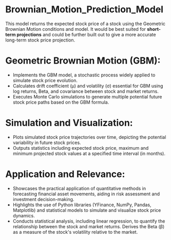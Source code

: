# Brownian_Motion_Prediction_Model

This model returns the expected stock price of a stock using the Geometric Brownian Motion conditions and model. It would be best suited for **short-term projections** and could be further built out to give a more accurate long-term stock price projection.

# Geometric Brownian Motion (GBM):
- Implements the GBM model, a stochastic process widely applied to simulate stock price evolution.
- Calculates drift coefficient (μ) and volatility (σ) essential for GBM using log returns, Beta, and covariance between stock and market returns.
- Executes Monte Carlo simulations to generate multiple potential future stock price paths based on the GBM formula.

# Simulation and Visualization:
- Plots simulated stock price trajectories over time, depicting the potential variability in future stock prices.
- Outputs statistics including expected stock price, maximum and minimum projected stock values at a specified time interval (in months).

# Application and Relevance:
- Showcases the practical application of quantitative methods in forecasting financial asset movements, aiding in risk assessment and investment decision-making.
- Highlights the use of Python libraries (YFinance, NumPy, Pandas, Matplotlib) and statistical models to simulate and visualize stock price dynamics.
- Conducts statistical analysis, including linear regression, to quantify the relationship between the stock and market returns. Derives the Beta (β) as a measure of the stock's volatility relative to the market.

